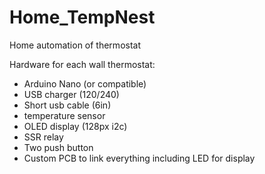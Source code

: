 # Home_TempNest
Home automation of thermostat 

Hardware for each wall thermostat:
- Arduino Nano (or compatible) 
- USB charger (120/240)
- Short usb cable (6in)
- temperature sensor 
- OLED display (128px i2c) 
- SSR relay 
- Two push button 
- Custom PCB to link everything including LED for display 

